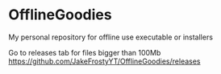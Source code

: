 # OfflineGoodies
My personal repository for offline use executable or installers


Go to releases tab for files bigger than 100Mb
https://github.com/JakeFrostyYT/OfflineGoodies/releases
